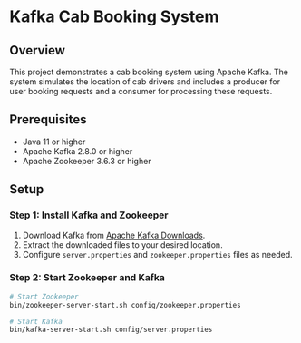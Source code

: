 # Kafka Cab Booking System

## Overview
This project demonstrates a cab booking system using Apache Kafka. The system simulates the location of cab drivers and includes a producer for user booking requests and a consumer for processing these requests.

## Prerequisites
- Java 11 or higher
- Apache Kafka 2.8.0 or higher
- Apache Zookeeper 3.6.3 or higher

## Setup

### Step 1: Install Kafka and Zookeeper
1. Download Kafka from [Apache Kafka Downloads](https://kafka.apache.org/downloads).
2. Extract the downloaded files to your desired location.
3. Configure `server.properties` and `zookeeper.properties` files as needed.

### Step 2: Start Zookeeper and Kafka
```bash
# Start Zookeeper
bin/zookeeper-server-start.sh config/zookeeper.properties

# Start Kafka
bin/kafka-server-start.sh config/server.properties
